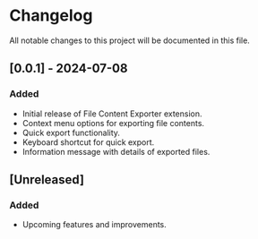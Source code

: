 # Changelog

All notable changes to this project will be documented in this file.

## [0.0.1] - 2024-07-08

### Added
- Initial release of File Content Exporter extension.
- Context menu options for exporting file contents.
- Quick export functionality.
- Keyboard shortcut for quick export.
- Information message with details of exported files.

## [Unreleased]

### Added
- Upcoming features and improvements.
